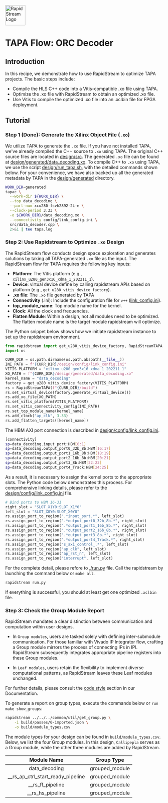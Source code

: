 <!--
Copyright (c) 2024 RapidStream Design Automation, Inc. and contributors.  All rights reserved.
The contributor(s) of this file has/have agreed to the RapidStream Contributor License Agreement.
-->

<img src="https://imagedelivery.net/AU8IzMTGgpVmEBfwPILIgw/1b565657-df33-41f9-f29e-0d539743e700/128" width="64px" alt="RapidStream Logo" />

# TAPA Flow: ORC Decoder

## Introduction


In this recipe, we demonstrate how to use RapidStream to optimize TAPA projects. The basic steps include:

- Compile the HLS C++ code into a Vitis-compatible .xo file using TAPA.
- Optimize the .xo file with RapidStream to obtain an optimized .xo file.
- Use Vitis to compile the optimized .xo file into an .xclbin file for FPGA deployment.

## Tutorial

### Step 1 (Done): Generate the Xilinx Object File (`.xo`)


We utilize TAPA to generate the `.xo` file. If you have not installed TAPA, we've already compiled the C++ source to `.xo` using TAPA. The original C++ source files are located in [design/src](design/src). The generated `.xo` file can be found at [design/generated/data_decoding.xo](design/generated/data_decoding.xo). To compile C++ to `.xo` using TAPA, we use the script [design/run_tapa.sh](design/run_tapa.sh), with the detailed commands shown below. For your convenience, we have also backed up all the generated metadata by TAPA in the [design/generated](design/generated/) directory.

```bash
WORK_DIR=generated
tapac \
  --work-dir ${WORK_DIR} \
  --top data_decoding \
  --part-num xcu280-fsvh2892-2L-e \
  --clock-period 3.33 \
  -o ${WORK_DIR}/data_decoding.xo \
  --connectivity config/link_config.ini \
  src/data_decoder.cpp \
  2>&1 | tee tapa.log
```

### Step 2: Use Rapidstream to Optimize `.xo` Design

The RapidStream flow conducts design space exploration and generates solutions  by taking all TAPA-generated `.xo` file as the input.
The RapidStream flow for TAPA requires the following key inputs:

- **Platform**: The Vitis platform (e.g., `xilinx_u280_gen3x16_xdma_1_202211_1`).
- **Device**: virtual device define by calling rapidstream APIs based on platform (e.g., `get_u280_vitis_device_factory`).
- **.xo file**: The `.xo` file generated by TAPA
- **Connectivity** (.ini): Include the configuration file for `v++` ([link_config.ini](design/config/run.py/link_config.ini)).
- **top_module_name**: Top module name for the kernel.
- **Clock**: All the clock and frequencies.
- **Flatten Module**: Within a design, not all modules need to be optimized. The flatten module name is the target module rapidstream will optimize.

The Python snippet below shows how we initiate rapidstream instance to set up the rapidstream environment.

```Python
from rapidstream import get_u280_vitis_device_factory, RapidStreamTAPA
import os

CURR_DIR = os.path.dirname(os.path.abspath(__file__))
INI_PATH = f"{CURR_DIR}/design/config/link_config.ini"
VITIS_PLATFORM = "xilinx_u280_gen3x16_xdma_1_202211_1"
XO_PATH = f"{CURR_DIR}/design/generated/data_decoding.xo"
kernel_name = "data_decoding"
factory = get_u280_vitis_device_factory(VITIS_PLATFORM)
rs = RapidStreamTAPA(f"{CURR_DIR}/build")
rs.set_virtual_device(factory.generate_virtual_device())
rs.add_xo_file(XO_PATH)
rs.set_vitis_platform(VITIS_PLATFORM)
rs.set_vitis_connectivity_config(INI_PATH)
rs.set_top_module_name(kernel_name)
rs.add_clock("ap_clk", 3.33)
rs.add_flatten_targets([kernel_name])
```

The HBM AXI port connection is described in [design/config/link_config.ini](design/config/run.py/link_config.ini).

```bash
[connectivity]
sp=data_decoding.input_port:HBM[0:1]
sp=data_decoding.output_port0_32b_8b:HBM[16:17]
sp=data_decoding.output_port1_16b_8b:HBM[18:19]
sp=data_decoding.output_port2_16b_8b:HBM[20:21]
sp=data_decoding.output_port3_8b:HBM[22:23]
sp=data_decoding.output_port4_Track:HBM[24:25]
```

As a result, it is necessary to assign the kernel ports to the appropriate slots. The Python code below demonstrates this process. For comprehensive linking details, please refer to the [design/config/link_config.ini](design/config/run.py/link_config.ini) file.

 ```Python
# Bind ports to HBM 16-31
right_slot = "SLOT_X1Y0:SLOT_X1Y0"
left_slot = "SLOT_X0Y0:SLOT_X0Y0"
rs.assign_port_to_region(".*input_port.*", left_slot)
rs.assign_port_to_region(".*output_port0_32b_8b.*", right_slot)
rs.assign_port_to_region(".*output_port1_16b_8b.*", right_slot)
rs.assign_port_to_region(".*output_port2_16b_8b.*", right_slot)
rs.assign_port_to_region(".*output_port3_8b.*", right_slot)
rs.assign_port_to_region(".*output_port4_Track.*", right_slot)
rs.assign_port_to_region("s_axi_control_.*", left_slot)
rs.assign_port_to_region("ap_clk", left_slot)
rs.assign_port_to_region("ap_rst_n", left_slot)
rs.assign_port_to_region("interrupt", left_slot)
```

For the complete detail, please refore to [./run.py](./run.py) file. Call the rapidstream by launching the command below or `make all`.

```bash
rapidstream run.py
```

If everything is successful, you should at least get one optimized `.xclbin` file.




### Step 3: Check the Group Module Report


RapidStream mandates a clear distinction between communication and computation within user designs.

- In `Group modules`, users are tasked solely with defining inter-submodule communication. For those familiar with Vivado IP Integrator flow, crafting a Group module mirrors the process of connecting IPs in IPI. RapidStream subsequently integrates appropriate pipeline registers into these Group modules.

- In `Leaf modules`, users retain the flexibility to implement diverse computational patterns, as RapidStream leaves these Leaf modules unchanged.

For further details, please consult the [code style](https://docs.rapidstream-da.com/required-coding-style/) section in our Documentation.

To generate a report on group types, execute the commands below or `run make show_groups`:

```bash
rapidstream ../../../common/util/get_group.py \
	-i build/passes/0-imported.json \
	-o build/module_types.csv
```

The module types for your design can be found in `build/module_types.csv`. Below, we list the four Group modules. In this design, `Callipepla` serves as a Group module, while the other three modules are added by RapidStream.

| Module Name                      | Group Type     |
|:--------------------------------:|:--------------:|
| data_decoding                    | grouped_module |
|__rs_ap_ctrl_start_ready_pipeline | grouped_module |
|__rs_ff_pipeline                  | grouped_module |
|__rs_hs_pipeline                  | grouped_module |
